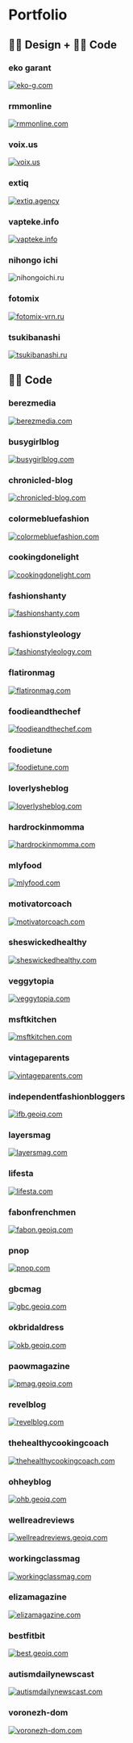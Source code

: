 # Portfolio


## 👩‍🎨 Design + 👩‍💻 Code


### eko garant

[![eko-g.com](./assets/eko-g.png)](https://eko-g.com/)


### rmmonline

[![rmmonline.com](./assets/rmmonline.png)](https://rmmonline.com/)


### voix.us

[![voix.us](./assets/voix.png)](https://voix.us/)


### extiq

[![extiq.agency](./assets/extiq.png)](https://extiq.agency/)


### vapteke.info

[![vapteke.info](./assets/vapteke.png)](https://vapteke.info/)


### nihongo ichi

![nihongoichi.ru](./assets/nihongoichi.png)


### fotomix

[![fotomix-vrn.ru](./assets/fotomix-redesign.png)](https://fotomix-vrn.ru/)


### tsukibanashi

[![tsukibanashi.ru](./assets/tsukibanashi.png)](http://tsukibanashi.ru/)


## 👩‍💻 Code


### berezmedia

[![berezmedia.com](./assets/berezmedia.png)](https://berezmedia.com/)


### busygirlblog

[![busygirlblog.com](./assets/busygirlblog.png)](https://busygirlblog.com/)


### chronicled-blog

[![chronicled-blog.com](./assets/chronicled-blog.png)](https://chronicled-blog.com/)


### colormebluefashion

[![colormebluefashion.com](./assets/colormebluefashion.png)](https://colormebluefashion.com/)


### cookingdonelight

[![cookingdonelight.com](./assets/cookingdonelight.png)](https://cookingdonelight.com/)


### fashionshanty

[![fashionshanty.com](./assets/fashionshanty.png)](https://fashionshanty.com/)


### fashionstyleology

[![fashionstyleology.com](./assets/fashionstyleology.png)](https://fashionstyleology.com/)


### flatironmag

[![flatironmag.com](./assets/flatironmag.png)](https://flatironmag.com/)


### foodieandthechef

[![foodieandthechef.com](./assets/foodieandthechef.png)](https://foodieandthechef.geoiq.com/)

 
### foodietune

[![foodietune.com](./assets/foodietune.png)](https://foodietune.com/)


### loverlysheblog

[![loverlysheblog.com](./assets/loverlysheblog.png)](https://loverlysheblog.com/)


### hardrockinmomma

[![hardrockinmomma.com](./assets/hardrockinmomma.png)](https://hardrockinmomma.geoiq.com/)


### mlyfood

[![mlyfood.com](./assets/mlyfood.png)](https://mlyfood.com/)


### motivatorcoach

[![motivatorcoach.com](./assets/motivatorcoach.png)](https://motivatorcoach.geoiq.com/)


### sheswickedhealthy

[![sheswickedhealthy.com](./assets/sheswickedhealthy.png)](https://sheswickedhealthy.com/)


### veggytopia

[![veggytopia.com](./assets/veggytopia.png)](https://veggytopia.com/)


### msftkitchen

[![msftkitchen.com](./assets/msftkitchen.png)](https://msftkitchen.geoiq.com/)


### vintageparents

[![vintageparents.com](./assets/vintageparents.png)](https://vintageparents.com/)


### independentfashionbloggers

[![ifb.geoiq.com](./assets/independentfashionbloggers.png)](https://independentfashionbloggers.org)


### layersmag

[![layersmag.com](./assets/layersmag.png)](https://layersmag.com/)


### lifesta

[![lifesta.com](./assets/lifesta.png)](https://lifesta.com/)


### fabonfrenchmen

[![fabon.geoiq.com](./assets/fabonfrenchmen.png)](https://fabonfrenchmen.geoiq.com/)


### pnop

[![pnop.com](./assets/pnop.png)](https://pnop.com/)


### gbcmag

[![gbc.geoiq.com](./assets/gbcmag.png)](https://gbcmag.geoiq.com/)


### okbridaldress

[![okb.geoiq.com](./assets/okbridaldress.png)](https://okbridaldress.geoiq.com/)


### paowmagazine

[![pmag.geoiq.com](./assets/paowmagazine.png)](https://paowmagazine.geoiq.com/)


### revelblog

[![revelblog.com](./assets/revelblog.png)](https://revelblog.com/)


### thehealthycookingcoach

[![thehealthycookingcoach.com](./assets/thehealthycookingcoach.png)](https://thehealthycookingcoach.com/)


### ohheyblog

[![ohb.geoiq.com](./assets/ohheyblog.png)](https://ohheyblog.geoiq.com/)


### wellreadreviews

[![wellreadreviews.geoiq.com](./assets/wellreadreviews.png)](https://wellreadreviews.geoiq.com/)


### workingclassmag

[![workingclassmag.com](./assets/workingclassmag.png)](https://workingclassmag.com/)


### elizamagazine

[![elizamagazine.com](./assets/elizamagazine.png)](https://elizamagazine.com/)


### bestfitbit

[![best.geoiq.com](./assets/bestfitbit.png)](https://bestfitbit.geoiq.com/)

### autismdailynewscast

[![autismdailynewscast.com](./assets/autismdailynewscast.png)](https://www.autismdailynewscast.com/)

### voronezh-dom

[![voronezh-dom.com](./assets/voronezhdom.png)](https://voronezh-dom.com/)
